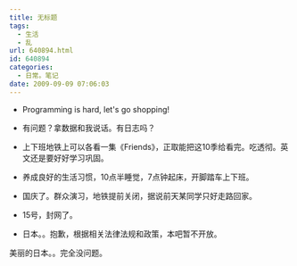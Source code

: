 ```yaml
---
title: 无标题
tags:
  - 生活
  - 乱
url: 640894.html
id: 640894
categories:
  - 日常。笔记
date: 2009-09-09 07:06:03
---
```


- Programming is hard, let's go shopping!

- 有问题？拿数据和我说话。有日志吗？

- 上下班地铁上可以各看一集《Friends》，正取能把这10季给看完。吃透彻。英文还是要好好学习巩固。

- 养成良好的生活习惯，10点半睡觉，7点钟起床，开脚踏车上下班。

- 国庆了。群众演习，地铁提前关闭，据说前天某同学只好走路回家。

- 15号，封网了。

- 日本。。抱歉，根据相关法律法规和政策，本吧暂不开放。 

美丽的日本。。完全没问题。
